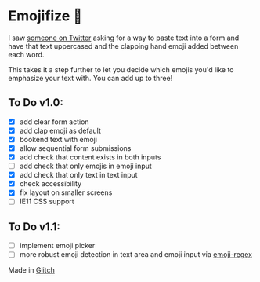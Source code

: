Emojifize 🎺
=================

I saw [someone on Twitter](https://twitter.com/simply_cima/status/1132509817354899456) asking for a way to paste text into a form and have that text uppercased and the clapping hand emoji added between each word. 

This takes it a step further to let you decide which emojis you'd like to emphasize your text with. You can add up to three!

To Do v1.0:
--------
- [x] add clear form action
- [x] add clap emoji as default
- [x] bookend text with emoji
- [x] allow sequential form submissions
- [x] add check that content exists in both inputs
- [ ] add check that only emojis in emoji input
- [x] add check that only text in text input
- [x] check accessibility
- [x] fix layout on smaller screens
- [ ] IE11 CSS support

To Do v1.1:
----------
- [ ] implement emoji picker
- [ ] more robust emoji detection in text area and emoji input via [emoji-regex](https://github.com/mathiasbynens/emoji-regex)

Made in [Glitch](https://glitch.com/)